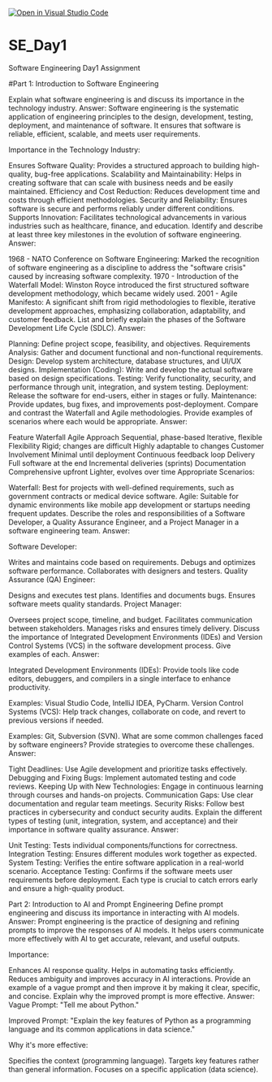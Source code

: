 [![Open in Visual Studio Code](https://classroom.github.com/assets/open-in-vscode-2e0aaae1b6195c2367325f4f02e2d04e9abb55f0b24a779b69b11b9e10269abc.svg)](https://classroom.github.com/online_ide?assignment_repo_id=18366555&assignment_repo_type=AssignmentRepo)
# SE_Day1
Software Engineering Day1 Assignment

#Part 1: Introduction to Software Engineering

Explain what software engineering is and discuss its importance in the technology industry.
Answer:
Software engineering is the systematic application of engineering principles to the design, development, testing, deployment, and maintenance of software. It ensures that software is reliable, efficient, scalable, and meets user requirements.

Importance in the Technology Industry:

Ensures Software Quality: Provides a structured approach to building high-quality, bug-free applications.
Scalability and Maintainability: Helps in creating software that can scale with business needs and be easily maintained.
Efficiency and Cost Reduction: Reduces development time and costs through efficient methodologies.
Security and Reliability: Ensures software is secure and performs reliably under different conditions.
Supports Innovation: Facilitates technological advancements in various industries such as healthcare, finance, and education.
Identify and describe at least three key milestones in the evolution of software engineering.
Answer:

1968 - NATO Conference on Software Engineering: Marked the recognition of software engineering as a discipline to address the "software crisis" caused by increasing software complexity.
1970 - Introduction of the Waterfall Model: Winston Royce introduced the first structured software development methodology, which became widely used.
2001 - Agile Manifesto: A significant shift from rigid methodologies to flexible, iterative development approaches, emphasizing collaboration, adaptability, and customer feedback.
List and briefly explain the phases of the Software Development Life Cycle (SDLC).
Answer:

Planning: Define project scope, feasibility, and objectives.
Requirements Analysis: Gather and document functional and non-functional requirements.
Design: Develop system architecture, database structures, and UI/UX designs.
Implementation (Coding): Write and develop the actual software based on design specifications.
Testing: Verify functionality, security, and performance through unit, integration, and system testing.
Deployment: Release the software for end-users, either in stages or fully.
Maintenance: Provide updates, bug fixes, and improvements post-deployment.
Compare and contrast the Waterfall and Agile methodologies. Provide examples of scenarios where each would be appropriate.
Answer:

Feature	Waterfall	Agile
Approach	Sequential, phase-based	Iterative, flexible
Flexibility	Rigid; changes are difficult	Highly adaptable to changes
Customer Involvement	Minimal until deployment	Continuous feedback loop
Delivery	Full software at the end	Incremental deliveries (sprints)
Documentation	Comprehensive upfront	Lighter, evolves over time
Appropriate Scenarios:

Waterfall: Best for projects with well-defined requirements, such as government contracts or medical device software.
Agile: Suitable for dynamic environments like mobile app development or startups needing frequent updates.
Describe the roles and responsibilities of a Software Developer, a Quality Assurance Engineer, and a Project Manager in a software engineering team.
Answer:

Software Developer:

Writes and maintains code based on requirements.
Debugs and optimizes software performance.
Collaborates with designers and testers.
Quality Assurance (QA) Engineer:

Designs and executes test plans.
Identifies and documents bugs.
Ensures software meets quality standards.
Project Manager:

Oversees project scope, timeline, and budget.
Facilitates communication between stakeholders.
Manages risks and ensures timely delivery.
Discuss the importance of Integrated Development Environments (IDEs) and Version Control Systems (VCS) in the software development process. Give examples of each.
Answer:

Integrated Development Environments (IDEs): Provide tools like code editors, debuggers, and compilers in a single interface to enhance productivity.

Examples: Visual Studio Code, IntelliJ IDEA, PyCharm.
Version Control Systems (VCS): Help track changes, collaborate on code, and revert to previous versions if needed.

Examples: Git, Subversion (SVN).
What are some common challenges faced by software engineers? Provide strategies to overcome these challenges.
Answer:

Tight Deadlines: Use Agile development and prioritize tasks effectively.
Debugging and Fixing Bugs: Implement automated testing and code reviews.
Keeping Up with New Technologies: Engage in continuous learning through courses and hands-on projects.
Communication Gaps: Use clear documentation and regular team meetings.
Security Risks: Follow best practices in cybersecurity and conduct security audits.
Explain the different types of testing (unit, integration, system, and acceptance) and their importance in software quality assurance.
Answer:

Unit Testing: Tests individual components/functions for correctness.
Integration Testing: Ensures different modules work together as expected.
System Testing: Verifies the entire software application in a real-world scenario.
Acceptance Testing: Confirms if the software meets user requirements before deployment.
Each type is crucial to catch errors early and ensure a high-quality product.

Part 2: Introduction to AI and Prompt Engineering
Define prompt engineering and discuss its importance in interacting with AI models.
Answer:
Prompt engineering is the practice of designing and refining prompts to improve the responses of AI models. It helps users communicate more effectively with AI to get accurate, relevant, and useful outputs.

Importance:

Enhances AI response quality.
Helps in automating tasks efficiently.
Reduces ambiguity and improves accuracy in AI interactions.
Provide an example of a vague prompt and then improve it by making it clear, specific, and concise. Explain why the improved prompt is more effective.
Answer:
Vague Prompt:
"Tell me about Python."

Improved Prompt:
"Explain the key features of Python as a programming language and its common applications in data science."

Why it's more effective:

Specifies the context (programming language).
Targets key features rather than general information.
Focuses on a specific application (data science).
